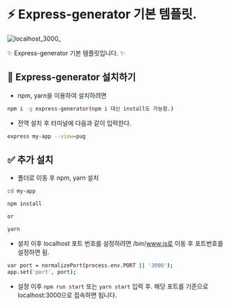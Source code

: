# :zap: Express-generator 기본 템플릿.

![localhost_3000_](https://user-images.githubusercontent.com/95972251/204212320-f784f25b-8bbd-4a0f-a96b-f747074c482c.png)

:sparkles: Express-generator 기본 템플릿입니다. :sparkles:
## :tada: Express-generator 설치하기
- npm, yarn을 이용하여 설치하려면 
```bash
npm i -g express-generator(npm i 대신 install도 가능함.)
```

- 전역 설치 후 터미널에 다음과 같이 입력한다.
```bash
express my-app --view=pug
```

## :white_check_mark: 추가 설치
- 폴더로 이동 후 npm, yarn 설치
```bash
cd my-app
```

```bash
npm install

or

yarn
```

- 설치 이후 localhost 포트 번호를 설정하려면 /bin/www.js로 이동 후 포트번호를 설정하면 됨.
```bash
var port = normalizePort(process.env.PORT || '3000');
app.set('port', port);
```

- 설정 이후 `npm run start` 또는 `yarn start` 입력 후. 해당 포트를 기준으로 localhost:3000으로 접속하면 됩니다.
